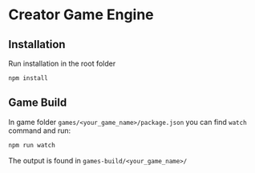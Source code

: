 # Creator Game Engine

## Installation

Run installation in the root folder
   ```
   npm install
   ```

## Game Build

In game folder ```games/<your_game_name>/package.json``` you can find ```watch``` command and run:
```bash
npm run watch
```

The output is found in ```games-build/<your_game_name>/```

